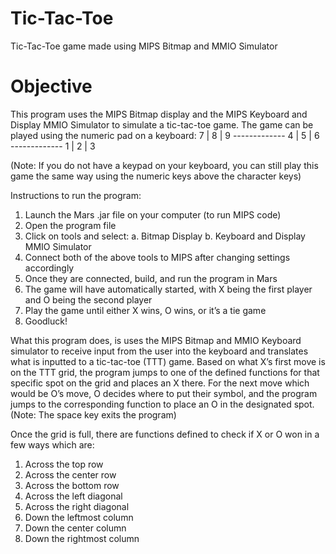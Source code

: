 # Tic-Tac-Toe
Tic-Tac-Toe game made using MIPS Bitmap and MMIO Simulator

# Objective
This program uses the MIPS Bitmap display and the MIPS Keyboard and Display MMIO Simulator to simulate a tic-tac-toe game. The game can be played using the numeric pad on a keyboard: 
						 7 | 8 | 9
						-------------
						 4 | 5 | 6
						-------------
						 1 | 2 | 3

(Note: If you do not have a keypad on your keyboard, you can still play this game the same way using the numeric keys above the character keys)

Instructions to run the program:
1.	Launch the Mars .jar file on your computer (to run MIPS code)
2.	Open the program file
3.	Click on tools and select:
a.	Bitmap Display
b.	Keyboard and Display MMIO Simulator
4.	Connect both of the above tools to MIPS after changing settings accordingly
5.	Once they are connected, build, and run the program in Mars
6.	The game will have automatically started, with X being the first player and O being the second player
7.	Play the game until either X wins, O wins, or it’s a tie game
8.	Goodluck!

What this program does, is uses the MIPS Bitmap and MMIO Keyboard simulator to receive input from the user into the keyboard and translates what is inputted to a tic-tac-toe (TTT) game. Based on what X’s first move is on the TTT grid, the program jumps to one of the defined functions for that specific spot on the grid and places an X there. For the next move which would be O’s move, O decides where to put their symbol, and the program jumps to the corresponding function to place an O in the designated spot. (Note: The space key exits the program)

Once the grid is full, there are functions defined to check if X or O won in a few ways which are:
1.	Across the top row
2.	Across the center row
3.	Across the bottom row
4.	Across the left diagonal
5.	Across the right diagonal
6.	Down the leftmost column
7.	Down the center column
8.	Down the rightmost column
